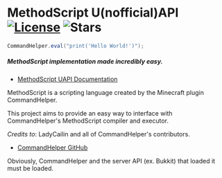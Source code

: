 MethodScript U(nofficial)API [![License][1]](LICENSE.txt) ![Stars][2]
======
```java
CommandHelper.eval("print('Hello World!')");
```
##### MethodScript implementation made incredibly easy.
- [MethodScript UAPI Documentation](3)

MethodScript is a scripting language created by the Minecraft plugin CommandHelper.

This project aims to provide an easy way to interface with CommandHelper's MethodScript compiler and executor.

_Credits to_: LadyCailin and all of CommandHelper's contributors.

- [CommandHelper GitHub](https://github.com/sk89q/CommandHelper)

Obviously, CommandHelper and the server API (ex. Bukkit) that loaded it must be loaded.

[3]: docs/README.md

<!--- GitHub License Badge --->
[1]: https://img.shields.io/github/license/hyperfresh/methodscript-api.svg

<!--- GitHub Star Count Badge --->
[2]: https://img.shields.io/github/stars/hyperfresh/methodscript-api.svg
